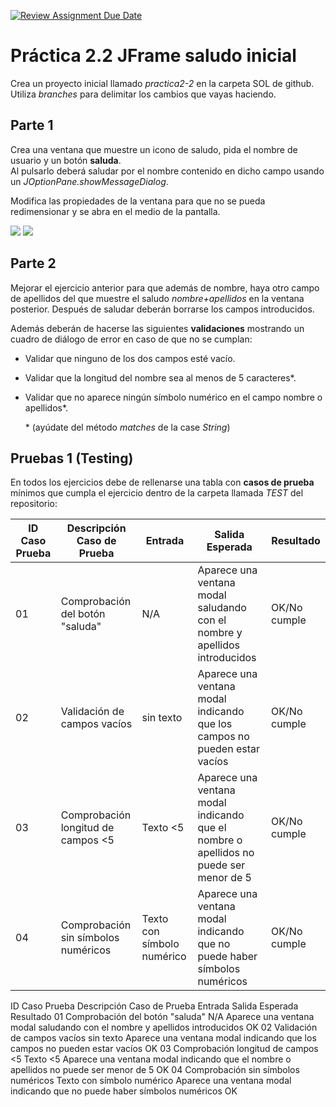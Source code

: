 [![Review Assignment Due Date](https://classroom.github.com/assets/deadline-readme-button-22041afd0340ce965d47ae6ef1cefeee28c7c493a6346c4f15d667ab976d596c.svg)](https://classroom.github.com/a/0jNkISs6)
# Práctica 2.2 JFrame saludo inicial

Crea un proyecto inicial llamado *practica2-2* en la carpeta SOL de github. Utiliza *branches* para delimitar los cambios que vayas haciendo.

## Parte 1

Crea una ventana que muestre un icono de saludo, pida el nombre de usuario y un botón **saluda**.   
Al pulsarlo deberá saludar por el nombre contenido en dicho campo usando un *JOptionPane.showMessageDialog*.

Modifica las propiedades de la ventana para que no se pueda redimensionar y se abra en el medio de la pantalla.

![](media/5ab796c13203d3cb2f130b0b044eeb91.png) ![](media/ea9b360b73b857d43ceae72ead2b5520.png)

## Parte 2

Mejorar el ejercicio anterior para que además de nombre, haya otro campo de apellidos del que muestre el saludo *nombre+apellidos* en la ventana posterior. Después de saludar deberán borrarse los campos introducidos. 

Además deberán de hacerse las siguientes **validaciones** mostrando un cuadro de diálogo de error en caso de que no se cumplan:
- Validar que ninguno de los dos campos esté vacío.
- Validar que la longitud del nombre sea al menos de 5 caracteres*.
- Validar que no aparece ningún símbolo numérico en el campo nombre o apellidos*.

  \* (ayúdate del método *matches* de la case *String*)
 
## Pruebas 1 (Testing)

En todos los ejercicios debe de rellenarse una tabla con **casos de prueba** mínimos que cumpla el ejercicio dentro de la carpeta llamada *TEST* del repositorio:

|ID Caso Prueba|Descripción Caso de Prueba                    |Entrada                    |Salida Esperada                                                                    |Resultado   |
|--------------|----------------------------------------------|---------------------------|-----------------------------------------------------------------------------------|------------|
|01            |Comprobación del botón "saluda"               |N/A                        |Aparece una ventana modal saludando con el nombre y apellidos introducidos                     |OK/No cumple|
|02            |Validación de campos vacíos                   |sin texto                  |Aparece una ventana modal indicando que los campos no pueden estar vacíos          |OK/No cumple|
|03            |Comprobación longitud de campos <5            |Texto <5                   |Aparece una ventana modal indicando que el nombre o apellidos no puede ser menor de 5 |OK/No cumple|
|04            |Comprobación sin símbolos numéricos           |Texto con símbolo numérico |Aparece una ventana modal indicando que no puede haber símbolos numéricos          |OK/No cumple|

ID Caso Prueba	Descripción Caso de Prueba	           Entrada	                        Salida Esperada                                                             Resultado
01	            Comprobación del botón "saluda"	       N/A         	                    Aparece una ventana modal saludando con el nombre y apellidos introducidos  OK
02	            Validación de campos vacíos	           sin texto	                      Aparece una ventana modal indicando que los campos no pueden estar vacíos   OK
03	            Comprobación longitud de campos <5	   Texto <5	                        Aparece una ventana modal indicando que el nombre o apellidos no puede ser menor de 5	      OK
04	            Comprobación sin símbolos numéricos	   Texto con símbolo numérico	      Aparece una ventana modal indicando que no puede haber símbolos numéricos	  OK